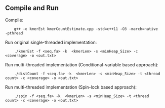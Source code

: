 Compile and Run
------------------------------
Compile:


		g++ -o kmerEst kmerCountEstimate.cpp -std=c++11 -O3 -march=native -pthread

Run original single-threaded implementation:

		./kmerEst -f <seq.fa> -k  <kmerLen> -s <minHeap_Size> -c <coverage> -o <out.txt>
  
  
  
Run multi-threaded implementation (Conditional-variable based approach):

		./distCount -f <seq.fa> -k  <kmerLen> -s <minHeap_Size> -t <thread count> -c <coverage> -o <out.txt>
		
		
Run multi-threaded implementation (Spin-lock based approach):

		./spin -f <seq.fa> -k  <kmerLen> -s <minHeap_Size> -t <thread count> -c <coverage> -o <out.txt>
  
